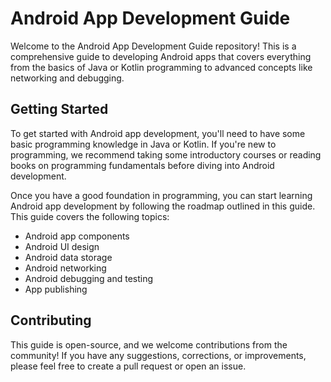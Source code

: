 # Android App Development Guide
Welcome to the Android App Development Guide repository! This is a comprehensive guide to developing Android apps that covers everything from the basics of Java or Kotlin programming to advanced concepts like networking and debugging.

## Getting Started
To get started with Android app development, you'll need to have some basic programming knowledge in Java or Kotlin. If you're new to programming, we recommend taking some introductory courses or reading books on programming fundamentals before diving into Android development.

Once you have a good foundation in programming, you can start learning Android app development by following the roadmap outlined in this guide. This guide covers the following topics:
* Android app components
* Android UI design
* Android data storage
* Android networking
* Android debugging and testing
* App publishing

## Contributing
This guide is open-source, and we welcome contributions from the community! If you have any suggestions, corrections, or improvements, please feel free to create a pull request or open an issue.
